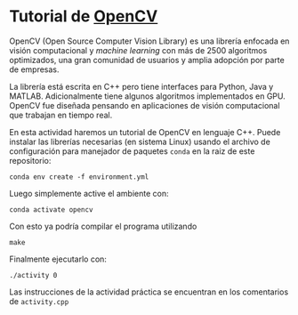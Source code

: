 # Tutorial de [OpenCV](https://opencv.org/about/) 

OpenCV (Open Source Computer Vision Library) es una librería enfocada en visión computacional y *machine learning* con más de 2500 algoritmos optimizados, una gran comunidad de usuarios y amplia adopción por parte de empresas.

La librería está escrita en C++ pero tiene interfaces para Python, Java y MATLAB. Adicionalmente tiene algunos algoritmos implementados en GPU. OpenCV fue diseñada pensando en aplicaciones de visión computacional que trabajan en tiempo real. 

En esta actividad haremos un tutorial de OpenCV en lenguaje C++. Puede instalar las librerías necesarias (en sistema Linux) usando el archivo de configuración para manejador de paquetes `conda` en la raiz de este repositorio: 

    conda env create -f environment.yml

Luego simplemente active el ambiente con:

    conda activate opencv

Con esto ya podría compilar el programa utilizando 

    make

Finalmente ejecutarlo con:

    ./activity 0

Las instrucciones de la actividad práctica se encuentran en los comentarios de `activity.cpp`
